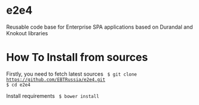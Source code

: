 # e2e4
Reusable code base for Enterprise SPA applications based on Durandal and Knokout libraries

# How To Install from sources
Firstly, you need to fetch latest sources
<code>
$ git clone https://github.com/EBTRussia/e2e4.git
$ cd e2e4
</code>

Install requirements
<code>
$ bower install
</code>
